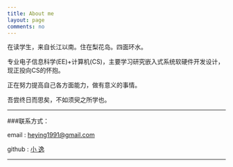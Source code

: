 ```yaml
---
title: About me
layout: page
comments: no
---
```


在读学生，来自长江以南。住在梨花岛。四面环水。

专业电子信息科学(EE)+计算机(CS)，主要学习研究嵌入式系统软硬件开发设计，现正投向CS的怀抱。

正在努力提高自己各方面能力，做有意义的事情。

吾尝终日而思矣，不如须臾之所学也。

----

###联系方式：        

email  : heying1991@gmail.com

github : [小 逸](https://github.com/huangtuzhi)

----


